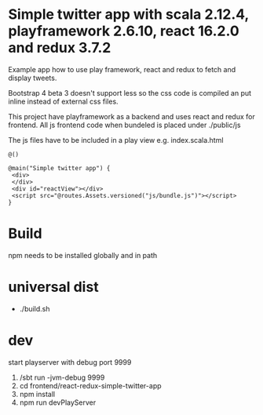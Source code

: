Simple twitter app with scala 2.12.4, playframework 2.6.10, react 16.2.0 and redux 3.7.2
=
Example app how to use play framework, react and redux to fetch and display tweets.

Bootstrap 4 beta 3 doesn't support less so the css code is compiled an put inline instead of external css files.

This project have playframework as a backend and uses react and redux for frontend.
All js frontend code when bundeled is placed under ./public/js

The js files have to be included in a play view e.g.
index.scala.html
```
@()

@main("Simple twitter app") {
 <div>
 </div>
 <div id="reactView"></div>
 <script src="@routes.Assets.versioned("js/bundle.js")"></script>
} 
```
Build
== 
npm needs to be installed globally and in path

universal dist
===
- ./build.sh

dev
==
start playserver with debug port 9999
1. /sbt run -jvm-debug 9999
2. cd frontend/react-redux-simple-twitter-app
3. npm install  
5. npm run devPlayServer
